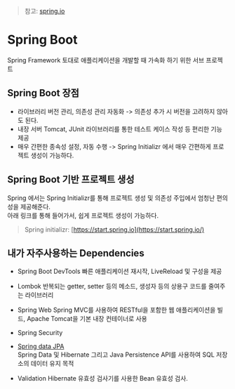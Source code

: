 >참고: [spring.io](https://spring.io/)
# Spring Boot

Spring Framework 토대로 애플리케이션을 개발할 때 가속화 하기 위한 서브 프로젝트

## Spring Boot 장점

+  라이브러리 버전 관리, 의존성 관리 자동화 -> 의존성 추가 시 버전을 고려하지 않아도 된다.
+  내장 서버 Tomcat, JUnit 라이브러리를 통한 테스트 케이스 작성 등 편리한 기능 제공
+  매우 간편한 종속성 설정, 자동 수행 -> Spring Initializr 에서 매우 간편하게 프로젝트 생성이 가능하다.

## Spring Boot 기반 프로젝트 생성

Spring 에서는 Spring Initializr를 통해 프로젝트 생성 및 의존성 주입에서 엄청난 편의성을 제공해준다. <br>
아래 링크를 통해 들어가서, 쉽게 프로젝트 생성이 가능하다.

>Spring initializr: [https://start.spring.io](https://start.spring.io/)

## 내가 자주사용하는 Dependencies

+ Spring Boot DevTools
빠른 애플리케이션 재시작, LiveReload 및 구성을 제공
+ Lombok
반복되는 getter, setter 등의 메소드, 생성자 등의 상용구 코드를 줄여주는 라이브러리
+ Spring Web
Spring MVC를 사용하여 RESTful을 포함한 웹 애플리케이션을 빌드, Apache Tomcat을 기본 내장 컨테이너로 사용
+ Spring Security

+ [Spring data JPA](springData/springDataJPA.md) <br>
Spring Data 및 Hibernate 그리고 Java Persistence API를 사용하여 SQL 저장소의 데이터 유지 목적
+ Validation
Hibernate 유효성 검사기를 사용한 Bean 유효성 검사.